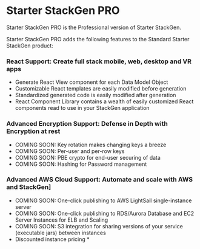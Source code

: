 # Starter StackGen PRO

Starter StackGen PRO is the Professional version of Starter StackGen.

Starter StackGen PRO adds the following features to the Standard Starter StackGen product:

### React Support: Create full stack mobile, web, desktop and VR apps
- Generate React View component for each Data Model Object
- Customizable React templates are easily modified before generation
- Standardized generated code is easily modified  after generation
- React Component Library contains a wealth of easily customized React components read to use in your StackGen application

### Advanced Encryption Support: Defense in Depth with Encryption at rest 
- COMING SOON: Key rotation makes changing keys a breeze
- COMING SOON: Per-user and per-row keys
- COMING SOON: PBE crypto for end-user securing of data
- COMING SOON: Hashing for Password management

### Advanced AWS Cloud Support: Automate and scale with AWS and StackGen]
- COMING SOON: One-click publishing to AWS LightSail single-instance server
- COMING SOON: One-click publishing to RDS/Aurora Database and EC2 Server Instances for ELB and Scaling
- COMING SOON: S3 integration for sharing versions of your service (executable jars) between instances
- Discounted instance pricing *
